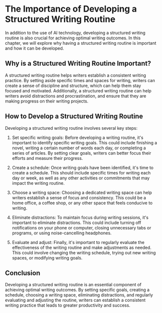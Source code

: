 The Importance of Developing a Structured Writing Routine
==================================================================================

In addition to the use of AI technology, developing a structured writing routine is also crucial for achieving optimal writing outcomes. In this chapter, we will explore why having a structured writing routine is important and how it can be developed.

Why is a Structured Writing Routine Important?
----------------------------------------------

A structured writing routine helps writers establish a consistent writing practice. By setting aside specific times and spaces for writing, writers can create a sense of discipline and structure, which can help them stay focused and motivated. Additionally, a structured writing routine can help writers avoid distractions and procrastination, and ensure that they are making progress on their writing projects.

How to Develop a Structured Writing Routine
-------------------------------------------

Developing a structured writing routine involves several key steps:

1. Set specific writing goals: Before developing a writing routine, it's important to identify specific writing goals. This could include finishing a novel, writing a certain number of words each day, or completing a series of articles. By setting clear goals, writers can better focus their efforts and measure their progress.

2. Create a schedule: Once writing goals have been identified, it's time to create a schedule. This should include specific times for writing each day or week, as well as any other activities or commitments that may impact the writing routine.

3. Choose a writing space: Choosing a dedicated writing space can help writers establish a sense of focus and consistency. This could be a home office, a coffee shop, or any other space that feels conducive to writing.

4. Eliminate distractions: To maintain focus during writing sessions, it's important to eliminate distractions. This could include turning off notifications on your phone or computer, closing unnecessary tabs or programs, or using noise-cancelling headphones.

5. Evaluate and adjust: Finally, it's important to regularly evaluate the effectiveness of the writing routine and make adjustments as needed. This could involve changing the writing schedule, trying out new writing spaces, or modifying writing goals.

Conclusion
----------

Developing a structured writing routine is an essential component of achieving optimal writing outcomes. By setting specific goals, creating a schedule, choosing a writing space, eliminating distractions, and regularly evaluating and adjusting the routine, writers can establish a consistent writing practice that leads to greater productivity and success.
